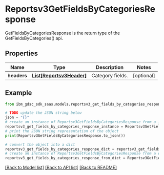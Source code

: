 # Reportsv3GetFieldsByCategoriesResponse

GetFieldsByCategoriesResponse is the return type of the GetFieldsByCategories() api.

## Properties

Name | Type | Description | Notes
------------ | ------------- | ------------- | -------------
**headers** | [**List[Reportsv3Header]**](Reportsv3Header.md) | Category fields. | [optional] 

## Example

```python
from ibm_gdsc_sdk_saas.models.reportsv3_get_fields_by_categories_response import Reportsv3GetFieldsByCategoriesResponse

# TODO update the JSON string below
json = "{}"
# create an instance of Reportsv3GetFieldsByCategoriesResponse from a JSON string
reportsv3_get_fields_by_categories_response_instance = Reportsv3GetFieldsByCategoriesResponse.from_json(json)
# print the JSON string representation of the object
print(Reportsv3GetFieldsByCategoriesResponse.to_json())

# convert the object into a dict
reportsv3_get_fields_by_categories_response_dict = reportsv3_get_fields_by_categories_response_instance.to_dict()
# create an instance of Reportsv3GetFieldsByCategoriesResponse from a dict
reportsv3_get_fields_by_categories_response_from_dict = Reportsv3GetFieldsByCategoriesResponse.from_dict(reportsv3_get_fields_by_categories_response_dict)
```
[[Back to Model list]](../README.md#documentation-for-models) [[Back to API list]](../README.md#documentation-for-api-endpoints) [[Back to README]](../README.md)


